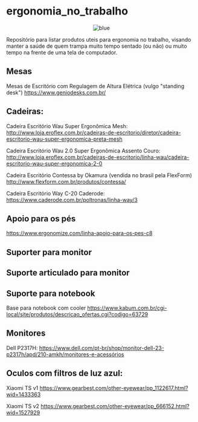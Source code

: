 # ergonomia_no_trabalho

<p align="center">
  <img src="https://raw.githubusercontent.com/luzfcb/ergonomia_no_trabalho/master/blue.png" alt="blue"/>
</p>


Repositório para listar produtos uteis para ergonomia no trabalho, visando manter a saúde de quem trampa muito tempo sentado (ou não) ou muito tempo na frente de uma tela de computador.


## Mesas

Mesas de Escritório com Regulagem de Altura Elétrica (vulgo "standing desk") https://www.geniodesks.com.br/


## Cadeiras:


Cadeira Escritório Wau Super Ergonômica Mesh: http://www.loja.eroflex.com.br/cadeiras-de-escritorio/diretor/cadeira-escritorio-wau-super-ergonomica-preta-mesh

Cadeira Escritório Wau 2.0 Super Ergonômica Assento Couro: http://www.loja.eroflex.com.br/cadeiras-de-escritorio/linha-wau/cadeira-escritorio-wau-super-ergonomica-2-0

Cadeira Escritório Contessa by Okamura (vendida no brasil pela FlexForm)
http://www.flexform.com.br/produtos/contessa/


Cadeira Escritório Way C-20 Caderode: https://www.caderode.com.br/poltronas/linha-way/3


## Apoio para os pés


https://www.ergonomize.com/linha-apoio-para-os-pes-c8



## Suporter para monitor



## Suporte articulado para monitor

## Suporte para notebook

Base para notebook com cooler https://www.kabum.com.br/cgi-local/site/produtos/descricao_ofertas.cgi?codigo=63729


## Monitores

Dell P2317H: https://www.dell.com/pt-br/shop/monitor-dell-23-p2317h/apd/210-amkh/monitores-e-acessórios 


## Oculos com filtros de luz azul:

 Xiaomi TS v1 https://www.gearbest.com/other-eyewear/pp_1122617.html?wid=1433363
 
 Xiaomi TS v2 https://www.gearbest.com/other-eyewear/pp_666152.html?wid=1527929
